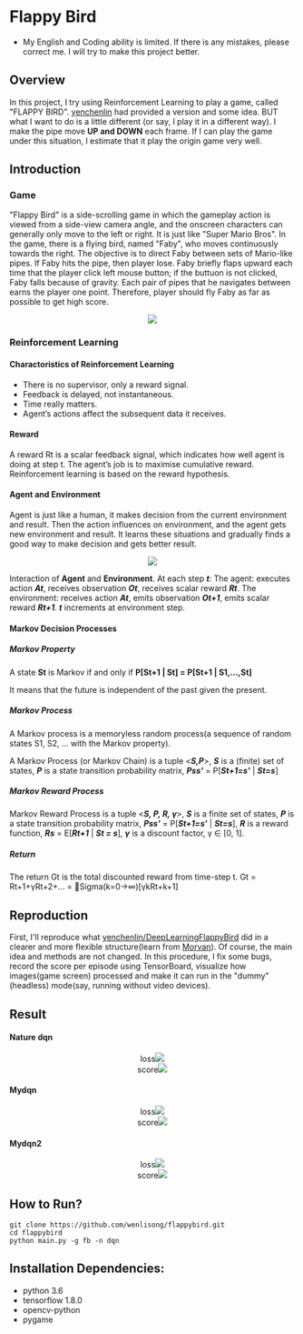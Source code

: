 # Flappy Bird

* My English and Coding ability is limited. If there is any mistakes, please correct me.
I will try to make this project better.

## Overview
In this project, I try using Reinforcement Learning to play a game, called "FLAPPY BIRD".
[yenchenlin](https://github.com/yenchenlin) had provided a version and some idea.
BUT what I want to do is a little different (or say, I play it in a different way).
I make the pipe move **UP and DOWN** each frame. If I can play the game under this situation, 
I estimate that it play the origin game very well.

## Introduction
### Game
"Flappy Bird" is a side-scrolling game in which the gameplay action is viewed from a side-view camera angle, 
and the onscreen characters can generally only move to the left or right. It is just like "Super Mario Bros". 
In the game, there is a flying bird, named "Faby", who moves continuously towards the right. 
The objective is to direct Faby between sets of Mario-like pipes. If Faby hits the pipe, then player lose. 
Faby briefly flaps upward each time that the player click left mouse button; if the buttuon is not clicked, 
Faby falls because of gravity. Each pair of pipes that he navigates between earns the player one point.
Therefore, player should fly Faby as far as possible to get high score.

<div align="center"><img src="./assets/readme/flappybird.png"></div>

### Reinforcement Learning

#### Charactoristics of  Reinforcement Learning
- There is no supervisor, only a reward signal. 
- Feedback is delayed, not instantaneous. 
- Time really matters. 
- Agent’s actions affect the subsequent data it receives.
#### Reward
A reward Rt is a scalar feedback signal, which indicates how well agent is doing at step t.
The agent’s job is to maximise cumulative reward.
Reinforcement learning is based on the reward hypothesis.
#### Agent and Environment
Agent is just like a human, it makes decision from the current environment and result.
Then the action influences on environment, and the agent gets new environment and result. 
It learns these situations and gradually finds a good way to make decision and gets better result.

<div align="center"><img src="./assets/readme/agent_environment.png"><div></div></div>

Interaction of **Agent** and **Environment**. At each step ***t***: 
The agent: executes action ***At***, receives observation ***Ot***, receives scalar reward ***Rt***.
The environment: receives action ***At***, emits observation ***Ot+1***, emits scalar reward ***Rt+1***.
***t*** increments at environment step.

#### Markov Decision Processes
##### Markov Property
A state **St** is Markov if and only if **P[St+1 | St] = P[St+1 | S1,...,St]**

It means that the future is independent of the past given the present.
##### Markov Process
A Markov process is a memoryless random process(a sequence of random states S1, S2, ... with the Markov property). 

A Markov Process (or Markov Chain) is a tuple <***S,P***>, ***S*** is a (finite) set of states, 
***P*** is a state transition probability matrix, ***Pss'*** = P[***St+1=s'*** | ***St=s***]

##### Markov Reward Process
Markov Reward Process is a tuple <***S, P, R, γ***>, ***S*** is a finite set of states,
***P*** is a state transition probability matrix, ***Pss'*** = P[***St+1=s'*** | ***St=s***],
***R*** is a reward function, ***Rs*** = E[***Rt+1*** | ***St = s***], ***γ*** is a discount factor, γ ∈ [0, 1].

##### Return
The return Gt is the total discounted reward from time-step t.
Gt = Rt+1+γRt+2+... = 􏰋Sigma(k=0->∞)[γkRt+k+1]

## Reproduction
First, I'll reproduce what [yenchenlin/DeepLearningFlappyBird](https://github.com/yenchenlin/DeepLearningFlappyBird)
did in a clearer and more flexible structure(learn from [Morvan](https://morvanzhou.github.io/tutorials/machine-learning/reinforcement-learning/)). 
Of course, the main idea and methods are not changed. In this procedure, I fix some bugs, 
record the score per episode using TensorBoard, visualize how images(game screen) processed and make
it can run in the "dummy"(headless) mode(say, running without video devices).

## Result
#### Nature dqn
<div align="center">loss<img src="./assets/readme/dqn_loss.png"><div></div></div>
<div align="center">score<img src="./assets/readme/dqn_score.png"><div></div></div>

#### Mydqn
<div align="center">loss<img src="./assets/readme/mydqn_loss.png"><div></div></div>
<div align="center">score<img src="./assets/readme/mydqn_score.png"><div></div></div>

#### Mydqn2
<div align="center">loss<img src="./assets/readme/mydqn2_loss.png"><div></div></div>
<div align="center">score<img src="./assets/readme/mydqn2_score.png"><div></div></div>

## How to Run?
```
git clone https://github.com/wenlisong/flappybird.git
cd flappybird
python main.py -g fb -n dqn
```


## Installation Dependencies:
* python 3.6
* tensorflow 1.8.0
* opencv-python
* pygame

